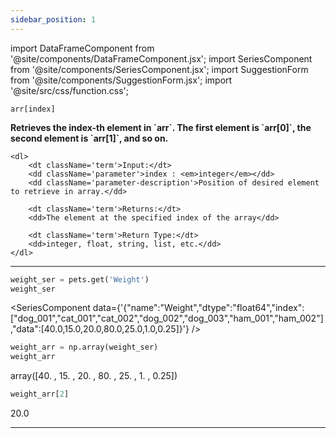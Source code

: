```yaml
---
sidebar_position: 1
---
```


import DataFrameComponent from '@site/components/DataFrameComponent.jsx';
import SeriesComponent from '@site/components/SeriesComponent.jsx';
import SuggestionForm from '@site/components/SuggestionForm.jsx'; 
import '@site/src/css/function.css';

<code>arr[index]</code>

<div className='base'>
    <p><strong>Retrieves the index-th element in `arr`. The first element is `arr[0]`, the second element is `arr[1]`, and so on.</strong></p>

    <dl>
        <dt className='term'>Input:</dt>
        <dd className='parameter'>index : <em>integer</em></dd>
        <dd className='parameter-description'>Position of desired element to retrieve in array.</dd>

        <dt className='term'>Returns:</dt>
        <dd>The element at the specified index of the array</dd>

        <dt className='term'>Return Type:</dt>
        <dd>integer, float, string, list, etc.</dd>
    </dl>
</div>

---

```python
weight_ser = pets.get('Weight')
weight_ser
```

<SeriesComponent data={'{"name":"Weight","dtype":"float64","index":["dog_001","cat_001","cat_002","dog_002","dog_003","ham_001","ham_002"],"data":[40.0,15.0,20.0,80.0,25.0,1.0,0.25]}'} />

```python
weight_arr = np.array(weight_ser)
weight_arr
```
array([40.  , 15.  , 20.  , 80.  , 25.  ,  1.  ,  0.25])


```python
weight_arr[2]
```
20.0


---
<SuggestionForm/>
